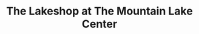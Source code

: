 ---
title: "The Lakeshop at The Mountain Lake Center"
url: /salem/the-lakeshop-at-the-mountain-lake-center/
shop: Lebensmittel
---